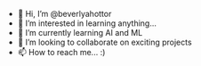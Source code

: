 - 👋 Hi, I’m @beverlyahottor
- 👀 I’m interested in learning anything...
- 🌱 I’m currently learning AI and ML
- 💞️ I’m looking to collaborate on exciting projects
- 📫 How to reach me... :)

<!---
beverlyahottor/beverlyahottor is a ✨ special ✨ repository because its `README.md` (this file) appears on your GitHub profile.
You can click the Preview link to take a look at your changes.
--->
